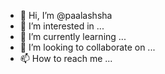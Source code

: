 - 👋 Hi, I’m @paalashsha
- 👀 I’m interested in ...
- 🌱 I’m currently learning ...
- 💞️ I’m looking to collaborate on ...
- 📫 How to reach me ...

<!---
paalashsha/paalashsha is a ✨ special ✨ repository because its `README.md` (this file) appears on your GitHub profile.
You can click the Preview link to take a look at your changes.
--->
